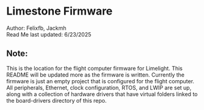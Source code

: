 # Limestone Firmware
Author: Felixfb, Jackmh </br>
Read Me last updated: 6/23/2025

## Note:
This is the location for the flight computer firmware for Limelight. This README will be updated more as the firmware is written. Currently the firmware is just an empty project that is configured for the flight computer. All peripherals, Ethernet, clock configuration, RTOS, and LWIP are set up, along with a collection of hardware drivers that have virtual folders linked to the board-drivers directory of this repo.